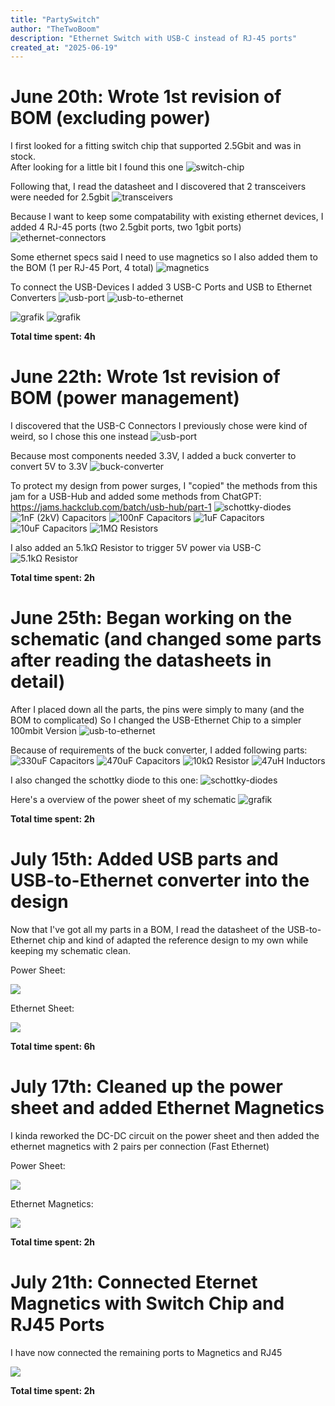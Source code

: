 ```yaml
---
title: "PartySwitch"
author: "TheTwoBoom"
description: "Ethernet Switch with USB-C instead of RJ-45 ports"
created_at: "2025-06-19"
---
```


# June 20th: Wrote 1st revision of BOM (excluding power)

I first looked for a fitting switch chip that supported 2.5Gbit and was in stock.  
After looking for a little bit I found this one
![switch-chip](https://github.com/user-attachments/assets/ada3f5be-8ac4-447d-b369-e6494a72d15c)

Following that, I read the datasheet and I discovered that 2 transceivers were needed for 2.5gbit
![transceivers](https://github.com/user-attachments/assets/21c77b5d-c138-41db-94bc-030f508d163e)

Because I want to keep some compatability with existing ethernet devices, I added 4 RJ-45 ports (two 2.5gbit ports, two 1gbit ports)
![ethernet-connectors](https://github.com/user-attachments/assets/d8d368e1-82cf-49a1-880f-8474144363e4)

Some ethernet specs said I need to use magnetics so I also added them to the BOM (1 per RJ-45 Port, 4 total)
![magnetics](https://github.com/user-attachments/assets/86499d5c-ed67-4e26-b07b-2c35f4e197eb)

To connect the USB-Devices I added 3 USB-C Ports and USB to Ethernet Converters
![usb-port](https://github.com/user-attachments/assets/93403097-43bd-4d1d-ba3c-262236324b09)
![usb-to-ethernet](https://github.com/user-attachments/assets/5ea9fec6-aaef-4c3f-b540-4fcea4bfa964)

![grafik](https://github.com/user-attachments/assets/0b0e2714-b582-44f4-bf44-56ba4645fa4c)
![grafik](https://github.com/user-attachments/assets/4cb43028-932f-4c24-a5ec-dbd0e04e944a)


**Total time spent: 4h**

# June 22th: Wrote 1st revision of BOM (power management)

I discovered that the USB-C Connectors I previously chose were kind of weird, so I chose this one instead
![usb-port](https://github.com/user-attachments/assets/675f4ecf-fb14-4066-9231-04981d3cc018)

Because most components needed 3.3V, I added a buck converter to convert 5V to 3.3V
![buck-converter](https://github.com/user-attachments/assets/75f1b1a1-1452-4f11-9ea2-68c934edbdbf)

To protect my design from power surges, I "copied" the methods from this jam for a USB-Hub and added some methods from ChatGPT:
https://jams.hackclub.com/batch/usb-hub/part-1
![schottky-diodes](https://github.com/user-attachments/assets/509b0395-f654-4b7b-800e-1d2f40fdd11d)
![1nF (2kV) Capacitors](https://github.com/user-attachments/assets/084b014e-c619-43e8-ba0b-23fdacf3d1ae)
![100nF Capacitors](https://github.com/user-attachments/assets/1fdbca7d-6ae8-4c22-b071-6aa572e41520)
![1uF Capacitors](https://github.com/user-attachments/assets/27f498fb-cdcb-4162-8dd7-34512a45f758)
![10uF Capacitors](https://github.com/user-attachments/assets/7bc1a24b-63b2-4b27-963c-2b4e49479863)
![1MΩ Resistors](https://github.com/user-attachments/assets/558dc875-2cc7-4d4b-9351-10bd8a96f93d)

I also added an 5.1kΩ Resistor to trigger 5V power via USB-C
![5.1kΩ Resistor](https://github.com/user-attachments/assets/0501d8ba-e0fa-4e3a-b332-01296476f82c)

**Total time spent: 2h**

# June 25th: Began working on the schematic (and changed some parts after reading the datasheets in detail)

After I placed down all the parts, the pins were simply to many (and the BOM to complicated)
So I changed the USB-Ethernet Chip to a simpler 100mbit Version
![usb-to-ethernet](https://github.com/user-attachments/assets/a1d59963-62f7-4c94-86c1-6562d4cb76f3)

Because of requirements of the buck converter, I added following parts:
![330uF Capacitors](https://github.com/user-attachments/assets/8f7fed82-81fe-4bf3-be61-30e446c29dcc)
![470uF Capacitors](https://github.com/user-attachments/assets/1eeba504-b877-4952-8740-bc509cdcd969)
![10kΩ Resistor](https://github.com/user-attachments/assets/bf0f243c-8a61-4d4b-9a3b-945eb5c5ee8f)
![47uH Inductors](https://github.com/user-attachments/assets/de312c32-829c-4f49-9abe-cf63974d80cd)

I also changed the schottky diode to this one:
![schottky-diodes](https://github.com/user-attachments/assets/58c2e152-c04c-449d-b727-d233aa8b8265)

Here's a overview of the power sheet of my schematic
![grafik](https://github.com/user-attachments/assets/ad460154-4bb5-4093-8473-42ef6c719ed8)

**Total time spent: 2h**

# July 15th: Added USB parts and USB-to-Ethernet converter into the design
Now that I've got all my parts in a BOM, I read the datasheet of the USB-to-Ethernet chip and kind of adapted the reference design to my own while keeping my schematic clean.

Power Sheet:

![](https://github.com/user-attachments/assets/5e3855b4-0c37-4c33-8318-785c139bb883)

Ethernet Sheet:

![](https://github.com/user-attachments/assets/92b8e4a4-d27b-4468-83a1-f5da36d886cd)

**Total time spent: 6h**

# July 17th: Cleaned up the power sheet and added Ethernet Magnetics

I kinda reworked the DC-DC circuit on the power sheet and then added the ethernet magnetics with 2 pairs per connection (Fast Ethernet)

Power Sheet:

![](https://github.com/user-attachments/assets/c79cb41f-d59e-4988-814a-3538a380b7eb)

Ethernet Magnetics:

![](https://github.com/user-attachments/assets/2ad4eed6-876d-4042-9ba1-b39561e8d7e5)

**Total time spent: 2h**

# July 21th: Connected Eternet Magnetics with Switch Chip and RJ45 Ports

I have now connected the remaining ports to Magnetics and RJ45

![](https://github.com/user-attachments/assets/0f891414-1204-423a-b11b-b63429f6200d)

**Total time spent: 2h**
